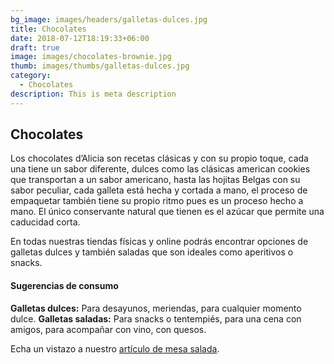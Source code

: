```yaml
---
bg_image: images/headers/galletas-dulces.jpg
title: Chocolates
date: 2018-07-12T18:19:33+06:00
draft: true
image: images/chocolates-brownie.jpg
thumb: images/thumbs/galletas-dulces.jpg
category:
  - Chocolates
description: This is meta description
---
```

## Chocolates

Los chocolates d’Alicia son recetas clásicas y con su propio toque, cada una tiene un sabor diferente, dulces como las clásicas american cookies que transportan a un sabor americano, hasta las hojitas Belgas con su sabor peculiar, cada galleta está hecha y cortada a mano, el proceso de empaquetar también tiene su propio ritmo pues es un proceso hecho a mano. El único conservante natural que tienen es el azúcar que permite una caducidad corta.

En todas nuestras tiendas físicas y online podrás encontrar opciones de galletas dulces y también saladas que son ideales como aperitivos o snacks.

#### Sugerencias de consumo

**Galletas dulces:** Para desayunos, meriendas, para cualquier momento dulce.
**Galletas saladas:** Para snacks o tentempiés, para una cena con amigos, para acompañar con vino, con quesos.

Echa un vistazo a nuestro [artículo de mesa salada](/blog/mesa_salada).